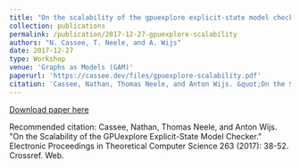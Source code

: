 ```yaml
---
title: "On the scalability of the gpuexplore explicit-state model checker"
collection: publications
permalink: /publication/2017-12-27-gpuexplore-scalability
authors: "N. Cassee, T. Neele, and A. Wijs"
date: 2017-12-27
type: Workshop
venue: 'Graphs as Models (GAM)'
paperurl: 'https://cassee.dev/files/gpuexplore-scalability.pdf'
citation: 'Cassee, Nathan, Thomas Neele, and Anton Wijs. &quot;On the Scalability of the GPUexplore Explicit-State Model Checker.&quot; Electronic Proceedings in Theoretical Computer Science 263 (2017): 38-52. Crossref. Web.'
---
```


<a href='https://cassee.dev/files/gpuexplore-scalability.pdf'>Download paper here</a>

Recommended citation: Cassee, Nathan, Thomas Neele, and Anton Wijs. "On the Scalability of the GPUexplore Explicit-State Model Checker." Electronic Proceedings in Theoretical Computer Science 263 (2017): 38-52. Crossref. Web.